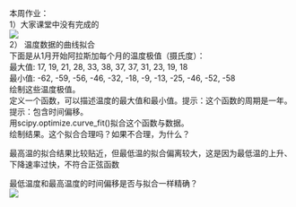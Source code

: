 本周作业：  
1）大家课堂中没有完成的  
![](/作业图片/作业1.png)  
2） 温度数据的曲线拟合  
下面是从1月开始阿拉斯加每个月的温度极值（摄氏度）：  
最大值: 17, 19, 21, 28, 33, 38, 37, 37, 31, 23, 19, 18  
最小值: -62, -59, -56, -46, -32, -18, -9, -13, -25, -46, -52, -58  
绘制这些温度极值。  
定义一个函数，可以描述温度的最大值和最小值。提示：这个函数的周期是一年。提示：包含时间偏移。  
用scipy.optimize.curve_fit()拟合这个函数与数据。  
绘制结果。这个拟合合理吗？如果不合理，为什么？  
  
最高温的拟合结果比较贴近，但最低温的拟合偏离较大，这是因为最低温的上升、下降速率过快，不符合正弦函数  
  
最低温度和最高温度的时间偏移是否与拟合一样精确？  
![](/作业图片/作业2.png)  
